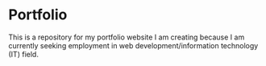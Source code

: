 # Portfolio
This is a repository for my portfolio website I am creating because I am currently seeking employment in web development/information technology (IT) field.
